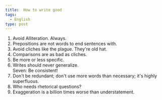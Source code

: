 ```yaml
---
title:  How to write good
tags:
  - English
type: post
---
```


<ol>
	<li>Avoid Alliteration. Always.</li>
	<li>Prepositions are not words to end sentences with.</li>
	<li>Avoid cliches like the plague. They're old hat.</li>
	<li>Comparisons are as bad as cliches.</li>
	<li>Be more or less specific.</li>
	<li>Writes should never generalize.</li>
	<span>Seven: Be consistent!</span>
	<li>Don't be redundant; don't use more words than necessary; it's highly superfluous.</li>
	<li>Who needs rhetorical questions?</li>
	<li>Exaggeration is a billion times worse than understatement.</li>
</ol>